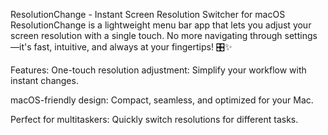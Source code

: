 ResolutionChange - Instant Screen Resolution Switcher for macOS
ResolutionChange is a lightweight menu bar app that lets you adjust your screen resolution with a single touch. No more navigating through settings—it's fast, intuitive, and always at your fingertips! 🎛️✨

Features:
One-touch resolution adjustment: Simplify your workflow with instant changes.

macOS-friendly design: Compact, seamless, and optimized for your Mac.

Perfect for multitaskers: Quickly switch resolutions for different tasks.
